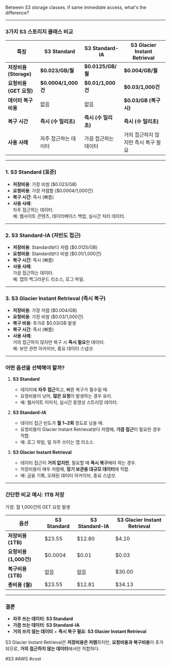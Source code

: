 Between S3 storage classes,
if same immediate access, what's the difference?


---

### 3가지 S3 스토리지 클래스 비교

| **특징**             | **S3 Standard**    | **S3 Standard-IA** | **S3 Glacier Instant Retrieval** |
| ------------------ | ------------------ | ------------------ | -------------------------------- |
| **저장비용 (Storage)** | **$0.023/GB/월**    | **$0.0125/GB/월**   | **$0.004/GB/월**                  |
| **요청비용 (GET 요청)**  | **$0.0004/1,000건** | **$0.01/1,000건**   | **$0.03/1,000건**                 |
| **데이터 복구 비용**      | 없음                 | 없음                 | **$0.03/GB (복구 시)**              |
| **복구 시간**          | **즉시 (수 밀리초)**     | **즉시 (수 밀리초)**     | **즉시 (수 밀리초)**                   |
| **사용 사례**          | 자주 접근하는 데이터        | 가끔 접근하는 데이터        | 거의 접근하지 않지만 즉시 복구 필요             |

---

### 1. S3 Standard (표준)

- **저장비용**: 가장 비쌈 ($0.023/GB)
- **요청비용**: 가장 저렴함 ($0.0004/1,000건)
- **복구 시간**: 즉시 (빠름)
- **사용 사례**:  
    자주 접근하는 데이터.  
    예: 웹사이트 콘텐츠, 데이터베이스 백업, 실시간 처리 데이터.

---

### 2. S3 Standard-IA (저빈도 접근)

- **저장비용**: Standard보다 저렴 ($0.0125/GB)
- **요청비용**: Standard보다 비쌈 ($0.01/1,000건)
- **복구 시간**: 즉시 (빠름)
- **사용 사례**:  
    가끔 접근하는 데이터.  
    예: 앱의 백그라운드 리소스, 로그 파일.

---

### 3. S3 Glacier Instant Retrieval (즉시 복구)

- **저장비용**: 가장 저렴 ($0.004/GB)
- **요청비용**: 가장 비쌈 ($0.03/1,000건)
- **복구 비용**: 추가로 $0.03/GB 발생
- **복구 시간**: 즉시 (빠름)
- **사용 사례**:  
    거의 접근하지 않지만 복구 시 **즉시 필요**한 데이터.  
    예: 보안 관련 아카이브, 중요 데이터 스냅샷.

---

### 어떤 옵션을 선택해야 할까?

1. **S3 Standard**
    
    - 데이터에 **자주 접근**하고, 빠른 복구가 필수일 때.
    - 요청비용이 낮아, **많은 요청**이 발생하는 경우 유리.
    - 예: 웹사이트 이미지, 실시간 동영상 스트리밍 데이터.
2. **S3 Standard-IA**
    
    - 데이터 접근 빈도가 **월 1~2회** 정도로 낮을 때.
    - 요청비용이 Glacier Instant Retrieval보다 저렴해, **가끔 접근**이 필요한 경우 적합.
    - 예: 로그 파일, 덜 자주 쓰이는 앱 리소스.
3. **S3 Glacier Instant Retrieval**
    
    - 데이터 접근이 **거의 없지만**, 필요할 때 **즉시 복구**해야 하는 경우.
    - 저장비용이 매우 저렴해, **장기 보관용 대규모 데이터**에 적합.
    - 예: 금융 기록, 오래된 데이터 아카이브, 중요 스냅샷.

---

### 간단한 비교 예시: 1TB 저장

가정: 월 1,000건의 GET 요청 발생

|**옵션**|**S3 Standard**|**S3 Standard-IA**|**S3 Glacier Instant Retrieval**|
|---|---|---|---|
|**저장비용 (1TB)**|$23.55|$12.80|$4.10|
|**요청비용 (1,000건)**|$0.0004|$0.01|$0.03|
|**복구비용 (1TB)**|없음|없음|$30.00|
|**총비용 (월)**|$23.55|$12.81|$34.13|

---

### **결론**

- **자주 쓰는 데이터**: **S3 Standard**
- **가끔 쓰는 데이터**: **S3 Standard-IA**
- **거의 쓰지 않는 데이터** + **즉시 복구 필요**: **S3 Glacier Instant Retrieval**

S3 Glacier Instant Retrieval은 **저장비용은 저렴**하지만, **요청비용과 복구비용**이 추가되므로, **거의 접근하지 않는 데이터**에서만 적합하다.

#S3 #AWS #cost

